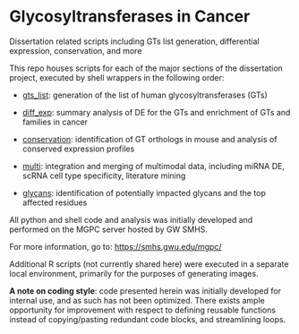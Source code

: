 # Glycosyltransferases in Cancer
Dissertation related scripts including GTs list generation, differential expression, conservation, and more

This repo houses scripts for each of the major sections of the dissertation project, executed by shell wrappers in the following order:
 
  - [gts_list](./gts_list): generation of the list of human glycosyltransferases (GTs)
 
  - [diff_exp](./diff_exp): summary analysis of DE for the GTs and enrichment of GTs and families in cancer

  - [conservation](./conservation): identification of GT orthologs in mouse and analysis of conserved expression profiles

  - [multi](./multi): integration and merging of multimodal data, including miRNA DE, scRNA cell type specificity, literature mining

  - [glycans](./other): identification of potentially impacted glycans and the top affected residues


  All python and shell code and analysis was initially developed and performed on the MGPC server hosted by GW SMHS.
  
  For more information, go to: https://smhs.gwu.edu/mgpc/  
  
  Additional R scripts (not currently shared here) were executed in a separate local environment, primarily for the purposes of generating images. 
  
  __A note on coding style__: code presented herein was initially developed for internal use, and as such has not been optimized. There exists ample opportunity for improvement with respect to defining reusable functions instead of copying/pasting redundant code blocks, and streamlining loops.
